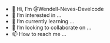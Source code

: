 - 👋 Hi, I’m @Wendell-Neves-Develcode
- 👀 I’m interested in ...
- 🌱 I’m currently learning ...
- 💞️ I’m looking to collaborate on ...
- 📫 How to reach me ...

<!---
Wendell-Neves-Develcode/Wendell-Neves-Develcode is a ✨ special ✨ repository because its `README.md` (this file) appears on your GitHub profile.
You can click the Preview link to take a look at your changes.
--->
